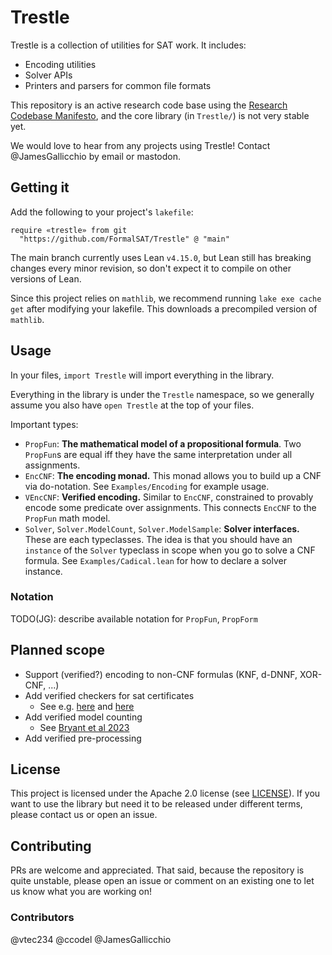 # Trestle

Trestle is a collection of utilities for SAT work. It includes:
- Encoding utilities
- Solver APIs
- Printers and parsers for common file formats

This repository is an active research code base using the
[Research Codebase Manifesto](https://www.moderndescartes.com/essays/research_code/),
and the core library (in `Trestle/`) is not very stable yet.

We would love to hear from any projects using Trestle!
Contact @JamesGallicchio by email or mastodon.

## Getting it

Add the following to your project's `lakefile`:
```
require «trestle» from git
  "https://github.com/FormalSAT/Trestle" @ "main"
```
The main branch currently uses Lean `v4.15.0`,
but Lean still has breaking changes every minor revision,
so don't expect it to compile on other versions of Lean.

Since this project relies on `mathlib`,
we recommend running `lake exe cache get` after modifying your lakefile.
This downloads a precompiled version of `mathlib`.

## Usage

In your files, `import Trestle` will import everything in the library.

Everything in the library is under the `Trestle` namespace,
so we generally assume you also have `open Trestle` at the top of your files.

Important types:
- `PropFun`: **The mathematical model of a propositional formula**.
  Two `PropFun`s are equal iff they have the same interpretation under all assignments.
- `EncCNF`: **The encoding monad.**
  This monad allows you to build up a CNF via do-notation.
  See `Examples/Encoding` for example usage.
- `VEncCNF`: **Verified encoding.**
  Similar to `EncCNF`, constrained to provably encode some predicate over assignments.
  This connects `EncCNF` to the `PropFun` math model.
- `Solver`, `Solver.ModelCount`, `Solver.ModelSample`: **Solver interfaces.**
  These are each typeclasses.
  The idea is that you should have an `instance` of the `Solver` typeclass in scope
  when you go to solve a CNF formula.
  See `Examples/Cadical.lean` for how to declare a solver instance.

### Notation

TODO(JG): describe available notation for `PropFun`, `PropForm`

## Planned scope

- Support (verified?) encoding to non-CNF formulas (KNF, d-DNNF, XOR-CNF, ...)
- Add verified checkers for sat certificates
  - See e.g. [here](https://github.com/joehendrix/lean-sat-checker) and
      [here](https://github.com/leanprover-community/mathlib4/blob/master/Mathlib/Tactic/Sat/FromLRAT.lean)
- Add verified model counting
  - See [Bryant et al 2023](https://github.com/rebryant/cpog)
- Add verified pre-processing

## License

This project is licensed under the Apache 2.0 license (see [LICENSE](LICENSE)).
If you want to use the library but need it to be released under different terms,
please contact us or open an issue.

## Contributing

PRs are welcome and appreciated.
That said, because the repository is quite unstable,
please open an issue or comment on an existing one
to let us know what you are working on!

### Contributors

@vtec234
@ccodel
@JamesGallicchio
